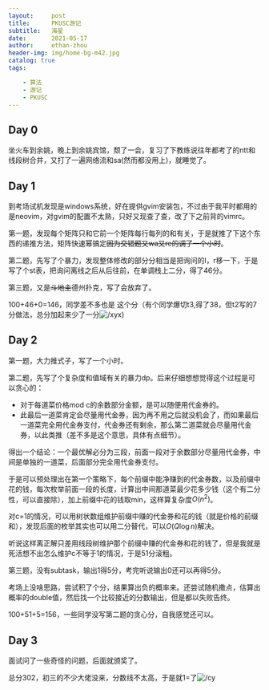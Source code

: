 ```yaml
---
layout:     post
title:      PKUSC游记
subtitle:   海星
date:       2021-05-17
author:     ethan-zhou
header-img: img/home-bg-m42.jpg
catalog: true
tags:

    - 算法
    - 游记
    - PKUSC
---
```

## Day 0

坐火车到余姚，晚上到余姚宾馆，颓了一会，复习了下教练说往年都考了的ntt和线段树合并，又打了一遍网络流和sa(然而都没用上)，就睡觉了。

## Day 1

到考场试机发现是windows系统，好在提供gvim安装包，不过由于我平时都用的是neovim，对gvim的配置不太熟，只好又现查了查，改了下之前背的vimrc。

第一题，发现每个矩阵只和它前一个矩阵每行每列的和有关，于是就推了下这个东西的递推方法，矩阵快速幂搞定~~因为交错题又wa又re的调了一个小时~~。

第二题，先写了个暴力，发现整体修改的部分分相当是把询问的l，r移一下，于是写了个st表，把询问离线之后从后往前，在单调栈上二分，得了46分。

第三题，又是~~斗地主~~德州扑克，写了会放弃了。

100+46+0=146，同学差不多也是 这个分（有个同学爆切t3,得了38，但t2写的7分做法，总分加起来少了一分![/xyx](https://cdn.luogu.com.cn/upload/pic/62230.png))

## Day 2

第一题，大力推式子，写了一个小时。

第二题，先写了个复杂度和值域有关的暴力dp。后来仔细想想觉得这个过程是可以贪心的：
- 对于每道菜价格mod c的余数部分金额，是可以随便用代金券的。
- 此最后一道菜肯定会尽量用代金券，因为再不用之后就没机会了，而如果最后一道菜完全用代金券支付，代金券还有剩余，那么第二道菜就会尽量用代金券，以此类推（差不多是这个意思，具体有点细节）。

得出一个结论：一个最优解必分为三段，前面一段对于余数部分尽量用代金券，中间是单独的一道菜，后面部分完全用代金券支付。


于是可以预处理出在第一个策略下，每个前缀中能净赚到的代金券数，以及前缀中花的钱，每次枚举前面一段的长度，计算出中间那道菜最少花多少钱（这个有二分性，可以直接除），加上前缀中花的钱取min，这样算复杂度$O(n^2)$。

对c=1的情况，可以用树状数组维护前缀中赚的代金券和花的钱（就是价格的前缀和），发现后面的枚举其实也可以用二分替代，可以$O(Q \log n)$解决。

听说这样离正解只差用线段树维护那个前缀中赚的代金券和花的钱了，但是我就是死活想不出怎么维护c不等于1的情况，于是51分滚粗。

第三题，没有subtask，输出1得5分，考完听说输出0还可以再得5分。

考场上没啥思路，尝试积了个分，结果算出负的概率来。还尝试随机撒点，估算出概率的double值，然后找一个比较接近的分数输出，但是都以失败告终。

100+51+5=156，一些同学没写第二题的贪心分，自我感觉还可以。


## Day 3

面试问了一些奇怪的问题，后面就颁奖了。

总分302，初三的不少大佬没来，分数线不太高，于是就1=了![/cy](https://cdn.luogu.com.cn/upload/pic/62225.png)

